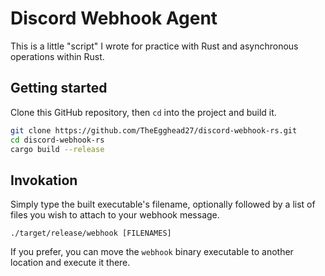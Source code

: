 # Discord Webhook Agent
This is a little "script" I wrote for practice with Rust and asynchronous operations within Rust.

## Getting started
Clone this GitHub repository, then `cd` into the project and build it.
```sh
git clone https://github.com/TheEgghead27/discord-webhook-rs.git
cd discord-webhook-rs
cargo build --release
```

## Invokation
Simply type the built executable's filename, optionally followed by a list of files you wish to attach to your webhook message.
```
./target/release/webhook [FILENAMES]
```

If you prefer, you can move the `webhook` binary executable to another location and execute it there.
